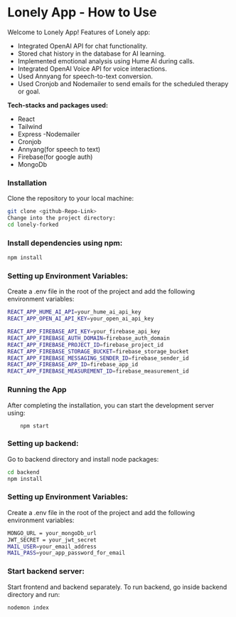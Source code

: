 # Lonely App - How to Use
Welcome to Lonely App! Features of Lonely app:

- Integrated OpenAI API for chat functionality.
- Stored chat history in the database for AI learning.
- Implemented emotional analysis using Hume AI during calls.
- Integrated OpenAI Voice API for voice interactions.
- Used Annyang for speech-to-text conversion.
- Used Cronjob and Nodemailer to send emails for the scheduled therapy or goal.

**Tech-stacks and packages used:**
- React
- Tailwind
- Express
-Nodemailer
- Cronjob
- Annyang(for speech to text)
- Firebase(for google auth)
- MongoDb 

### Installation
Clone the repository to your local machine:
```bash    
git clone <github-Repo-Link>
Change into the project directory:
cd lonely-forked
```

### Install dependencies using npm:
```bash
npm install
```

### Setting up Environment Variables:

Create a .env file in the root of the project and add the following environment variables:
```bash
REACT_APP_HUME_AI_API=your_hume_ai_api_key
REACT_APP_OPEN_AI_API_KEY=your_open_ai_api_key

REACT_APP_FIREBASE_API_KEY=your_firebase_api_key
REACT_APP_FIREBASE_AUTH_DOMAIN=firebase_auth_domain
REACT_APP_FIREBASE_PROJECT_ID=firebase_project_id
REACT_APP_FIREBASE_STORAGE_BUCKET=firebase_storage_bucket
REACT_APP_FIREBASE_MESSAGING_SENDER_ID=firebase_sender_id
REACT_APP_FIREBASE_APP_ID=firebase_app_id
REACT_APP_FIREBASE_MEASUREMENT_ID=firebase_measurement_id
 ```

### Running the App
After completing the installation, you can start the development server using:
   
        npm start

### Setting up backend:
Go to backend directory and install node packages:
```bash
cd backend
npm install
```

### Setting up Environment Variables:

Create a .env file in the root of the project and add the following environment variables:
```bash
MONGO_URL = your_mongoDb_url
JWT_SECRET = your_jwt_secret
MAIL_USER=your_email_address
MAIL_PASS=your_app_password_for_email
```

### Start backend server:

Start frontend and backend separately. To run backend, go inside backend directory and run:
```bash
nodemon index
```
